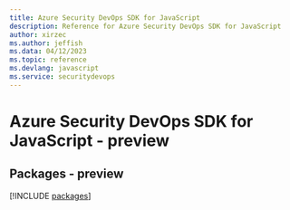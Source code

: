 ```yaml
---
title: Azure Security DevOps SDK for JavaScript
description: Reference for Azure Security DevOps SDK for JavaScript
author: xirzec
ms.author: jeffish
ms.data: 04/12/2023
ms.topic: reference
ms.devlang: javascript
ms.service: securitydevops
---
```

# Azure Security DevOps SDK for JavaScript - preview
## Packages - preview
[!INCLUDE [packages](security-devops-index.md)]
